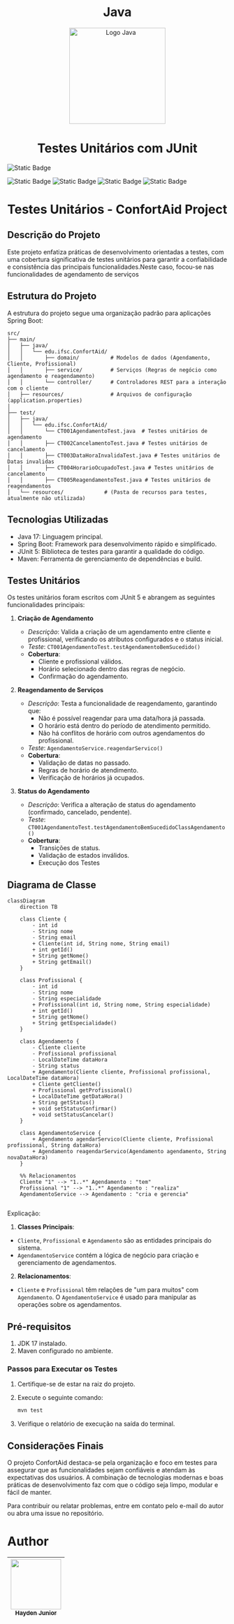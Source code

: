 <div align="center">

<h1>Java</h1>
<img src="https://avatars.githubusercontent.com/u/874086?s=200&v=4" alt="Logo Java" width="220">
</div>




<h1 align="center"> Testes Unitários com JUnit </h1>

![Static Badge](https://img.shields.io/badge/STATUS-Em_Conclu%C3%ADdo-green)

![Static Badge](https://img.shields.io/badge/Powered_by-JUnit-red) ![Static Badge](https://img.shields.io/badge/Powered_by-Spring%20Boot-green) ![Static Badge](https://img.shields.io/badge/Powered_by-Maven-blue) ![Static Badge](https://img.shields.io/badge/Powered_by-Lombok-A9A9A9)






# Testes Unitários - ConfortAid Project

## Descrição do Projeto

Este projeto enfatiza práticas de desenvolvimento orientadas a testes, com uma cobertura significativa de testes unitários para garantir a confiabilidade e consistência das principais funcionalidades.Neste caso, focou-se nas funcionalidades de agendamento de serviços

## Estrutura do Projeto

A estrutura do projeto segue uma organização padrão para aplicações Spring Boot:
```
src/
├── main/
│   ├── java/
│   │   └── edu.ifsc.ConfortAid/
│   │       ├── domain/          # Modelos de dados (Agendamento, Cliente, Profissional)
│   │       ├── service/         # Serviços (Regras de negócio como agendamento e reagendamento)
│   │       └── controller/      # Controladores REST para a interação com o cliente
│   ├── resources/               # Arquivos de configuração (application.properties)
│
├── test/
│   ├── java/
│   │   └── edu.ifsc.ConfortAid/
│   │       └── CT001AgendamentoTest.java  # Testes unitários de agendamento
│   │       ├── CT002CancelamentoTest.java # Testes unitários de cancelamento
│   │       ├── CT003DataHoraInvalidaTest.java # Testes unitários de Datas invalidas
│   │       ├── CT004HorarioOcupadoTest.java # Testes unitários de cancelamento
│   │       ├── CT005ReagendamentoTest.java # Testes unitários de reagendamentos
│   └── resources/             # (Pasta de recursos para testes, atualmente não utilizada)
```

## Tecnologias Utilizadas

* Java 17: Linguagem principal.
* Spring Boot: Framework para desenvolvimento rápido e simplificado.
* JUnit 5: Biblioteca de testes para garantir a qualidade do código.
* Maven: Ferramenta de gerenciamento de dependências e build.

## Testes Unitários

Os testes unitários foram escritos com JUnit 5 e abrangem as seguintes funcionalidades principais:

1. __Criação de Agendamento__
   
   * _Descrição_: Valida a criação de um agendamento entre cliente e profissional, verificando os atributos configurados e o status inicial.
   * _Teste_: `CT001AgendamentoTest.testAgendamentoBemSucedido()`
   * __Cobertura__:
      * Cliente e profissional válidos.
      * Horário selecionado dentro das regras de negócio.
      * Confirmação do agendamento.
2. __Reagendamento de Serviços__
   
   * _Descrição_: Testa a funcionalidade de reagendamento, garantindo que:
     - Não é possível reagendar para uma data/hora já passada.
     - O horário está dentro do período de atendimento permitido.
     - Não há conflitos de horário com outros agendamentos do profissional.
   * _Teste_: `AgendamentoService.reagendarServico()`
   * __Cobertura__:
      * Validação de datas no passado.
      * Regras de horário de atendimento.
      * Verificação de horários já ocupados.
3. __Status do Agendamento__
   * _Descrição_: Verifica a alteração de status do agendamento (confirmado, cancelado, pendente).
   * _Teste_: `CT001AgendamentoTest.testAgendamentoBemSucedidoClassAgendamento()`
   * __Cobertura__:
       * Transições de status.
       * Validação de estados inválidos.
       * Execução dos Testes

## Diagrama de Classe

```mermaid
classDiagram
    direction TB

    class Cliente {
        - int id
        - String nome
        - String email
        + Cliente(int id, String nome, String email)
        + int getId()
        + String getNome()
        + String getEmail()
    }

    class Profissional {
        - int id
        - String nome
        - String especialidade
        + Profissional(int id, String nome, String especialidade)
        + int getId()
        + String getNome()
        + String getEspecialidade()
    }

    class Agendamento {
        - Cliente cliente
        - Profissional profissional
        - LocalDateTime dataHora
        - String status
        + Agendamento(Cliente cliente, Profissional profissional, LocalDateTime dataHora)
        + Cliente getCliente()
        + Profissional getProfissional()
        + LocalDateTime getDataHora()
        + String getStatus()
        + void setStatusConfirmar()
        + void setStatusCancelar()
    }

    class AgendamentoService {
        + Agendamento agendarServico(Cliente cliente, Profissional profissional, String dataHora)
        + Agendamento reagendarServico(Agendamento agendamento, String novaDataHora)
    }

    %% Relacionamentos
    Cliente "1" --> "1..*" Agendamento : "tem"
    Profissional "1" --> "1..*" Agendamento : "realiza"
    AgendamentoService --> Agendamento : "cria e gerencia"
    
```

Explicação:

1. __Classes Principais__:
- `Cliente`, `Profissional` e `Agendamento` são as entidades principais do sistema.
- `AgendamentoService` contém a lógica de negócio para criação e gerenciamento de agendamentos.

2. __Relacionamentos__:
- `Cliente` e `Profissional` têm relações de "um para muitos" com `Agendamento`.
O `AgendamentoService` é usado para manipular as operações sobre os agendamentos.

## Pré-requisitos
1. JDK 17 instalado.
2. Maven configurado no ambiente.

### Passos para Executar os Testes
1. Certifique-se de estar na raiz do projeto.
2. Execute o seguinte comando:

    ```bash
    mvn test
    ```
3. Verifique o relatório de execução na saída do terminal.

## Considerações Finais

O projeto ConfortAid destaca-se pela organização e foco em testes para assegurar que as funcionalidades sejam confiáveis e atendam às expectativas dos usuários. A combinação de tecnologias modernas e boas práticas de desenvolvimento faz com que o código seja limpo, modular e fácil de manter.

Para contribuir ou relatar problemas, entre em contato pelo e-mail do autor ou abra uma issue no repositório.

# Author

| [<img src="https://avatars.githubusercontent.com/u/79289647?v=4" width=115><br><sub>Hayden Junior</sub>](https://github.com/JunhaumHayden) |
| :---: |
